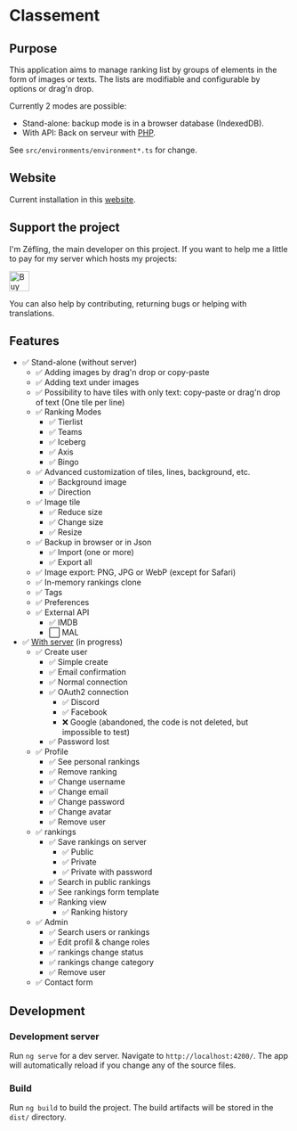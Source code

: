 # Classement

## Purpose

This application aims to manage ranking list by groups of elements in the form of images or texts.
The lists are modifiable and configurable by options or drag'n drop.

Currently 2 modes are possible:

-   Stand-alone: backup mode is in a browser database (IndexedDB).
-   With API: Back on serveur with [PHP](https://git.ikilote.net/classement/serveur).

See `src/environments/environment*.ts` for change.

## Website

Current installation in this [website](https://classement.org/).

## Support the project

I'm Zéfling, the main developer on this project. If you want to help me a little to pay for my server which hosts my projects:

<a href='https://ko-fi.com/Z8Z7XW9H2' target='_blank'><img height='36' style='border:0px;height:36px;' src='https://storage.ko-fi.com/cdn/kofi3.png?v=3' border='0' alt='Buy Me a Coffee at ko-fi.com' /></a>

You can also help by contributing, returning bugs or helping with translations.

## Features

-   ✅ Stand-alone (without server)
    -   ✅ Adding images by drag'n drop or copy-paste
    -   ✅ Adding text under images
    -   ✅ Possibility to have tiles with only text: copy-paste or drag'n drop of text (One tile per line)
    -   ✅ Ranking Modes
        -   ✅ Tierlist
        -   ✅ Teams
        -   ✅ Iceberg
        -   ✅ Axis
        -   ✅ Bingo
    -   ✅ Advanced customization of tiles, lines, background, etc.
        -   ✅ Background image
        -   ✅ Direction
    -   ✅ Image tile
        -   ✅ Reduce size
        -   ✅ Change size
        -   ✅ Resize
    -   ✅ Backup in browser or in Json
        -   ✅ Import (one or more)
        -   ✅ Export all
    -   ✅ Image export: PNG, JPG or WebP (except for Safari)
    -   ✅ In-memory rankings clone
    -   ✅ Tags
    -   ✅ Preferences
    -   ✅ External API
        -   ✅ IMDB
        -   ⬜ MAL
-   ✅ [With server](https://git.ikilote.net/classement/serveur) (in progress)
    -   ✅ Create user
        -   ✅ Simple create
        -   ✅ Email confirmation
        -   ✅ Normal connection
        -   ✅ OAuth2 connection
            -   ✅ Discord
            -   ✅ Facebook
            -   ❌ Google (abandoned, the code is not deleted, but impossible to test)
        -   ✅ Password lost
    -   ✅ Profile
        -   ✅ See personal rankings
        -   ✅ Remove ranking
        -   ✅ Change username
        -   ✅ Change email
        -   ✅ Change password
        -   ✅ Change avatar
        -   ✅ Remove user
    -   ✅ rankings
        -   ✅ Save rankings on server
            -   ✅ Public
            -   ✅ Private
            -   ✅ Private with password
        -   ✅ Search in public rankings
        -   ✅ See rankings form template
        -   ✅ Ranking view
            -   ✅ Ranking history
    -   ✅ Admin
        -   ✅ Search users or rankings
        -   ✅ Edit profil & change roles
        -   ✅ rankings change status
        -   ✅ rankings change category
        -   ✅ Remove user
    -   ✅ Contact form

## Development

### Development server

Run `ng serve` for a dev server. Navigate to `http://localhost:4200/`. The app will automatically reload if you change any of the source files.

### Build

Run `ng build` to build the project. The build artifacts will be stored in the `dist/` directory.
